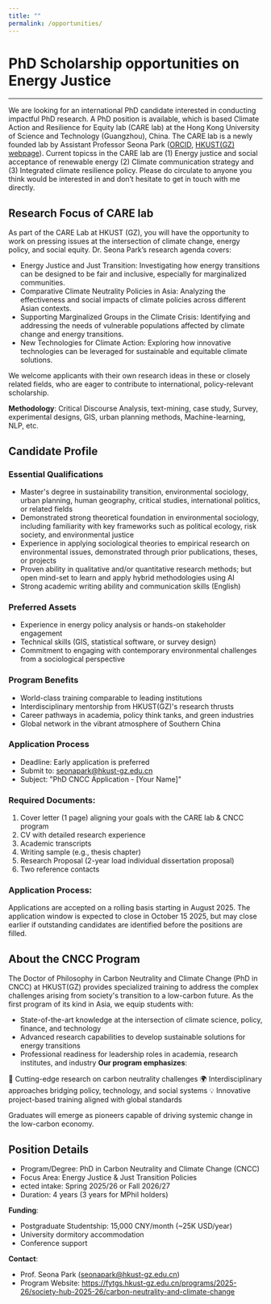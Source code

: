 ```yaml
---
title: ""
permalink: /opportunities/
---
```


# PhD Scholarship opportunities on Energy Justice
---

We are looking for an international PhD candidate interested in conducting impactful PhD research. A PhD position is available, which is based Climate Action and Resilience for Equity lab (CARE lab) at the Hong Kong University of Science and Technology (Guangzhou), China. The CARE lab is a newly founded lab by Assistant Professor Seona Park ([ORCID](https://orcid.org/0000-0003-1696-5571), [HKUST(GZ) webpage](https://facultyprofiles.hkust-gz.edu.cn/faculty-personal-page/PARK-Seona/seonapark)). Current topicss in the CARE lab are (1) Energy justice and social acceptance of renewable energy (2) Climate communication strategy and (3) Integrated climate resilience policy. Please do circulate to anyone you think would be interested in and don’t hesitate to get in touch with me directly.

## Research Focus of CARE lab

As part of the CARE Lab at HKUST (GZ), you will have the opportunity to work on pressing issues at the intersection of climate change, energy policy, and social equity. Dr. Seona Park’s research agenda covers:
- Energy Justice and Just Transition: Investigating how energy transitions can be designed to be fair and inclusive, especially for marginalized communities.
- Comparative Climate Neutrality Policies in Asia: Analyzing the effectiveness and social impacts of climate policies across different Asian contexts.
- Supporting Marginalized Groups in the Climate Crisis: Identifying and addressing the needs of vulnerable populations affected by climate change and energy transitions.
- New Technologies for Climate Action: Exploring how innovative technologies can be leveraged for sustainable and equitable climate solutions.

We welcome applicants with their own research ideas in these or closely related fields, who are eager to contribute to international, policy-relevant scholarship.

**Methodology**: Critical Discourse Analysis, text-mining, case study, Survey, experimental designs, GIS, urban planning methods, Machine-learning, NLP, etc.

## Candidate Profile

### Essential Qualifications

- Master's degree in sustainability transition, environmental sociology, urban planning, human geography, critical studies, international politics, or related fields
- Demonstrated strong theoretical foundation in environmental sociology, including familiarity with key frameworks such as political ecology, risk society, and environmental justice
- Experience in applying sociological theories to empirical research on environmental issues, demonstrated through prior publications, theses, or projects
- Proven ability in qualitative and/or quantitative research methods; but open mind-set to learn and apply hybrid methodologies using AI
- Strong academic writing ability and communication skills (English)

### Preferred Assets

- Experience in energy policy analysis or hands-on stakeholder engagement
- Technical skills (GIS, statistical software, or survey design)
- Commitment to engaging with contemporary environmental challenges from a sociological perspective

### Program Benefits

- World-class training comparable to leading institutions
- Interdisciplinary mentorship from HKUST(GZ)'s research thrusts
- Career pathways in academia, policy think tanks, and green industries
- Global network in the vibrant atmosphere of Southern China

### Application Process

- Deadline: Early application is preferred
- Submit to: seonapark@hkust-gz.edu.cn 
- Subject: "PhD CNCC Application - [Your Name]"

### Required Documents:

1.	Cover letter (1 page) aligning your goals with the CARE lab & CNCC program
2.	CV with detailed research experience
3.	Academic transcripts
4.	Writing sample (e.g., thesis chapter)
5.	Research Proposal (2-year load individual dissertation proposal)
6.	Two reference contacts

### Application Process: 

Applications are accepted on a rolling basis starting in August 2025. The application window is expected to close in October 15 2025, but may close earlier if outstanding candidates are identified before the positions are filled.

## About the CNCC Program

The Doctor of Philosophy in Carbon Neutrality and Climate Change (PhD in CNCC) at HKUST(GZ) provides specialized training to address the complex challenges arising from society's transition to a low-carbon future. As the first program of its kind in Asia, we equip students with:

- State-of-the-art knowledge at the intersection of climate science, policy, finance, and technology
- Advanced research capabilities to develop sustainable solutions for energy transitions
- Professional readiness for leadership roles in academia, research institutes, and industry
**Our program emphasizes**:

🔬 Cutting-edge research on carbon neutrality challenges
🌍 Interdisciplinary approaches bridging policy, technology, and social systems
💡 Innovative project-based training aligned with global standards

Graduates will emerge as pioneers capable of driving systemic change in the low-carbon economy.


## Position Details

- Program/Degree: PhD in Carbon Neutrality and Climate Change (CNCC)
- Focus Area: Energy Justice & Just Transition Policies
- ected intake: Spring 2025/26 or Fall 2026/27
- Duration: 4 years (3 years for MPhil holders)

**Funding**:

- Postgraduate Studentship: 15,000 CNY/month (~25K USD/year) 
- University dormitory accommodation
- Conference support

**Contact**:

- Prof. Seona Park (seonapark@hkust-gz.edu.cn)
- Program Website: https://fytgs.hkust-gz.edu.cn/programs/2025-26/society-hub-2025-26/carbon-neutrality-and-climate-change 
